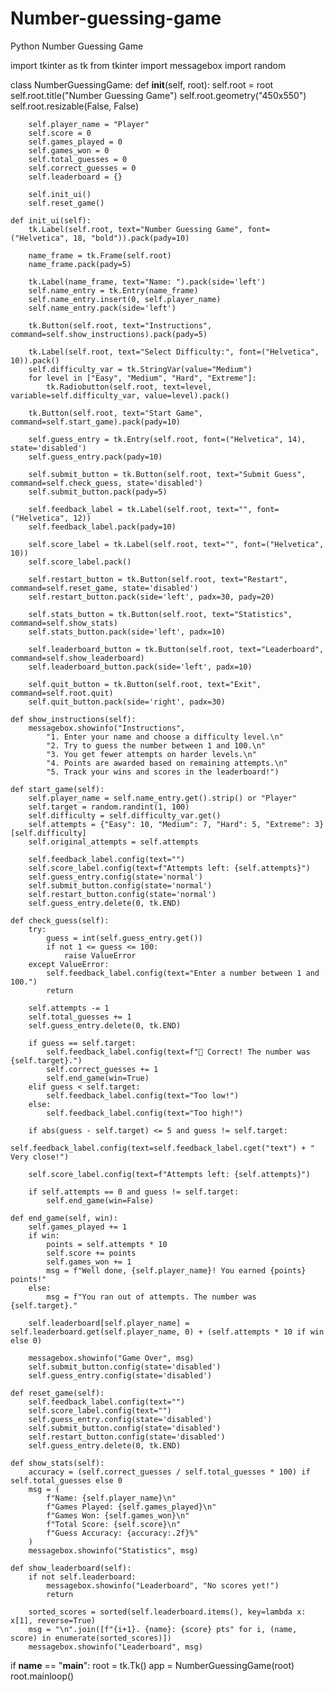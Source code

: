 # Number-guessing-game
Python Number Guessing Game

import tkinter as tk
from tkinter import messagebox
import random

class NumberGuessingGame:
    def __init__(self, root):
        self.root = root
        self.root.title("Number Guessing Game")
        self.root.geometry("450x550")
        self.root.resizable(False, False)

        self.player_name = "Player"
        self.score = 0
        self.games_played = 0
        self.games_won = 0
        self.total_guesses = 0
        self.correct_guesses = 0
        self.leaderboard = {}

        self.init_ui()
        self.reset_game()

    def init_ui(self):
        tk.Label(self.root, text="Number Guessing Game", font=("Helvetica", 18, "bold")).pack(pady=10)

        name_frame = tk.Frame(self.root)
        name_frame.pack(pady=5)

        tk.Label(name_frame, text="Name: ").pack(side='left')
        self.name_entry = tk.Entry(name_frame)
        self.name_entry.insert(0, self.player_name)
        self.name_entry.pack(side='left')

        tk.Button(self.root, text="Instructions", command=self.show_instructions).pack(pady=5)

        tk.Label(self.root, text="Select Difficulty:", font=("Helvetica", 10)).pack()
        self.difficulty_var = tk.StringVar(value="Medium")
        for level in ["Easy", "Medium", "Hard", "Extreme"]:
            tk.Radiobutton(self.root, text=level, variable=self.difficulty_var, value=level).pack()

        tk.Button(self.root, text="Start Game", command=self.start_game).pack(pady=10)

        self.guess_entry = tk.Entry(self.root, font=("Helvetica", 14), state='disabled')
        self.guess_entry.pack(pady=10)

        self.submit_button = tk.Button(self.root, text="Submit Guess", command=self.check_guess, state='disabled')
        self.submit_button.pack(pady=5)

        self.feedback_label = tk.Label(self.root, text="", font=("Helvetica", 12))
        self.feedback_label.pack(pady=10)

        self.score_label = tk.Label(self.root, text="", font=("Helvetica", 10))
        self.score_label.pack()

        self.restart_button = tk.Button(self.root, text="Restart", command=self.reset_game, state='disabled')
        self.restart_button.pack(side='left', padx=30, pady=20)

        self.stats_button = tk.Button(self.root, text="Statistics", command=self.show_stats)
        self.stats_button.pack(side='left', padx=10)

        self.leaderboard_button = tk.Button(self.root, text="Leaderboard", command=self.show_leaderboard)
        self.leaderboard_button.pack(side='left', padx=10)

        self.quit_button = tk.Button(self.root, text="Exit", command=self.root.quit)
        self.quit_button.pack(side='right', padx=30)

    def show_instructions(self):
        messagebox.showinfo("Instructions",
            "1. Enter your name and choose a difficulty level.\n"
            "2. Try to guess the number between 1 and 100.\n"
            "3. You get fewer attempts on harder levels.\n"
            "4. Points are awarded based on remaining attempts.\n"
            "5. Track your wins and scores in the leaderboard!")

    def start_game(self):
        self.player_name = self.name_entry.get().strip() or "Player"
        self.target = random.randint(1, 100)
        self.difficulty = self.difficulty_var.get()
        self.attempts = {"Easy": 10, "Medium": 7, "Hard": 5, "Extreme": 3}[self.difficulty]
        self.original_attempts = self.attempts

        self.feedback_label.config(text="")
        self.score_label.config(text=f"Attempts left: {self.attempts}")
        self.guess_entry.config(state='normal')
        self.submit_button.config(state='normal')
        self.restart_button.config(state='normal')
        self.guess_entry.delete(0, tk.END)

    def check_guess(self):
        try:
            guess = int(self.guess_entry.get())
            if not 1 <= guess <= 100:
                raise ValueError
        except ValueError:
            self.feedback_label.config(text="Enter a number between 1 and 100.")
            return

        self.attempts -= 1
        self.total_guesses += 1
        self.guess_entry.delete(0, tk.END)

        if guess == self.target:
            self.feedback_label.config(text=f"🎉 Correct! The number was {self.target}.")
            self.correct_guesses += 1
            self.end_game(win=True)
        elif guess < self.target:
            self.feedback_label.config(text="Too low!")
        else:
            self.feedback_label.config(text="Too high!")

        if abs(guess - self.target) <= 5 and guess != self.target:
            self.feedback_label.config(text=self.feedback_label.cget("text") + " Very close!")

        self.score_label.config(text=f"Attempts left: {self.attempts}")

        if self.attempts == 0 and guess != self.target:
            self.end_game(win=False)

    def end_game(self, win):
        self.games_played += 1
        if win:
            points = self.attempts * 10
            self.score += points
            self.games_won += 1
            msg = f"Well done, {self.player_name}! You earned {points} points!"
        else:
            msg = f"You ran out of attempts. The number was {self.target}."

        self.leaderboard[self.player_name] = self.leaderboard.get(self.player_name, 0) + (self.attempts * 10 if win else 0)

        messagebox.showinfo("Game Over", msg)
        self.submit_button.config(state='disabled')
        self.guess_entry.config(state='disabled')

    def reset_game(self):
        self.feedback_label.config(text="")
        self.score_label.config(text="")
        self.guess_entry.config(state='disabled')
        self.submit_button.config(state='disabled')
        self.restart_button.config(state='disabled')
        self.guess_entry.delete(0, tk.END)

    def show_stats(self):
        accuracy = (self.correct_guesses / self.total_guesses * 100) if self.total_guesses else 0
        msg = (
            f"Name: {self.player_name}\n"
            f"Games Played: {self.games_played}\n"
            f"Games Won: {self.games_won}\n"
            f"Total Score: {self.score}\n"
            f"Guess Accuracy: {accuracy:.2f}%"
        )
        messagebox.showinfo("Statistics", msg)

    def show_leaderboard(self):
        if not self.leaderboard:
            messagebox.showinfo("Leaderboard", "No scores yet!")
            return

        sorted_scores = sorted(self.leaderboard.items(), key=lambda x: x[1], reverse=True)
        msg = "\n".join([f"{i+1}. {name}: {score} pts" for i, (name, score) in enumerate(sorted_scores)])
        messagebox.showinfo("Leaderboard", msg)

if __name__ == "__main__":
    root = tk.Tk()
    app = NumberGuessingGame(root)
    root.mainloop()

